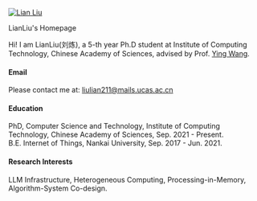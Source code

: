 

[![Lian Liu](https://img.shields.io/badge/lianliu-github-blue?logo=github)](https://github.com/leliyliu)

LianLiu's Homepage

Hi! I am LianLiu(刘炼), a 5-th year Ph.D student at Institute of Computing Technology, Chinese Academy of Sciences, advised by Prof. [Ying Wang](https://wangying-ict.github.io/).


#### Email
Please contact me at: liulian211@mails.ucas.ac.cn

#### Education 
PhD, Computer Science and Technology, Institute of Computing Technology, Chinese Academy of Sciences, Sep. 2021 - Present. \
B.E. Internet of Things, Nankai University, Sep. 2017 - Jun. 2021. 

#### Research Interests 
LLM Infrastructure, Heterogeneous Computing, Processing-in-Memory, Algorithm-System Co-design. 

